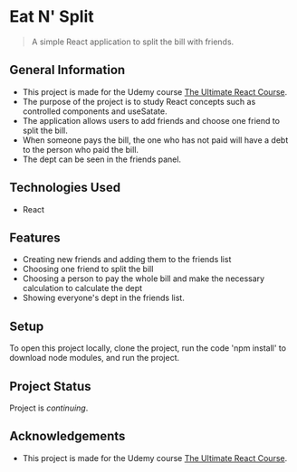 # Eat N' Split
> A simple React application to split the bill with friends.


## General Information
- This project is made for the Udemy course [The Ultimate React Course](https://www.udemy.com/course/the-ultimate-react-course/).
- The purpose of the project is to study React concepts such as controlled components and useSatate.  
- The application allows users to add friends and choose one friend to split the bill.
- When someone pays the bill, the one who has not paid will have a debt to the person who paid the bill.
- The dept can be seen in the friends panel.


## Technologies Used
- React
  

## Features
- Creating new friends and adding them to the friends list
- Choosing one friend to split the bill
- Choosing a person to pay the whole bill and make the necessary calculation to calculate the dept 
- Showing everyone's dept in the friends list.


## Setup
To open this project locally, clone the project, run the code 'npm install' to download node modules, and run the project.


## Project Status
Project is _continuing_.


## Acknowledgements
- This project is made for the Udemy course [The Ultimate React Course](https://www.udemy.com/course/the-ultimate-react-course/).
